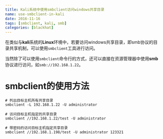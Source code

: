 ```yaml
---
title: Kali系统中使用smbclient访问windows共享目录
name: use-smbclient-in-kali
date: 2016-11-16
tags: [smbclient, kali, smb]
categories: [blackhat]
---
```


在类似与**kali**系统的**Linux**环境中，若要访问windows共享目录，即smb协议的目录共享机制，可以使用`smbclient`工具进行访问。

当然除了可以使用`smbclient`命令行的方式，还可以直接在资源管理器中使用**smb**协议进行访问，如`smb://192.168.1.22`。

# smbclient的使用方法

```shell
# 列出目标主机所有共享目录
smbclient -L 192.168.1.22 -U administrator

# 访问目标主机指定的共享目录
smbclient //192.168.1.22/test -U administrator

# 带密码的访问目标主机指定共享目录
smbclient //192.168.1.198/test -U administrator 123321
```

